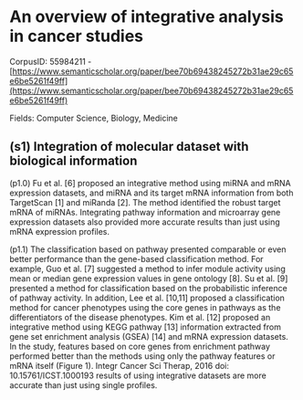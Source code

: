 # An overview of integrative analysis in cancer studies

CorpusID: 55984211 - [https://www.semanticscholar.org/paper/bee70b69438245272b31ae29c65e6be5261f49ff](https://www.semanticscholar.org/paper/bee70b69438245272b31ae29c65e6be5261f49ff)

Fields: Computer Science, Biology, Medicine

## (s1) Integration of molecular dataset with biological information
(p1.0) Fu et al. [6] proposed an integrative method using miRNA and mRNA expression datasets, and miRNA and its target mRNA information from both TargetScan [1] and miRanda [2]. The method identified the robust target mRNA of miRNAs. Integrating pathway information and microarray gene expression datasets also provided more accurate results than just using mRNA expression profiles.

(p1.1) The classification based on pathway presented comparable or even better performance than the gene-based classification method. For example, Guo et al. [7] suggested a method to infer module activity using mean or median gene expression values in gene ontology [8]. Su et al. [9] presented a method for classification based on the probabilistic inference of pathway activity. In addition, Lee et al. [10,11] proposed a classification method for cancer phenotypes using the core genes in pathways as the differentiators of the disease phenotypes. Kim et al. [12] proposed an integrative method using KEGG pathway [13] information extracted from gene set enrichment analysis (GSEA) [14] and mRNA expression datasets. In the study, features based on core genes from enrichment pathway performed better than the methods using only the pathway features or mRNA itself (Figure 1). Integr Cancer Sci Therap, 2016 doi: 10.15761/ICST.1000193 results of using integrative datasets are more accurate than just using single profiles.
